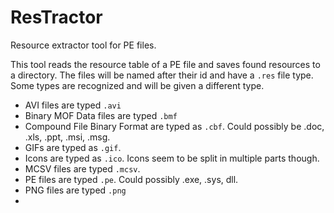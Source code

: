 # ResTractor
Resource extractor tool for PE files.

This tool reads the resource table of a PE file and saves found resources to a directory.
The files will be named after their id and have a `.res` file type.
Some types are recognized and will be given a different type.
- AVI files are typed `.avi`
- Binary MOF Data files are typed `.bmf`
- Compound File Binary Format are typed as `.cbf`. Could possibly be .doc, .xls, .ppt, .msi, .msg.
- GIFs are typed as `.gif`.
- Icons are typed as `.ico`. Icons seem to be split in multiple parts though.
- MCSV files are typed `.mcsv`.
- PE files are typed `.pe`. Could possibly .exe, .sys, dll.
- PNG files are typed `.png`
- <STYLE> files are typed `.style`
- VS Version Info files are typed `.vsi`
- WAVE files are typed `.wav`
- Windows event tempate files are typed `.wevt`
- XML files are typed `.xml`
- Default type is `.res`

The source is deduced from the famous `HeaderParser`.
Some more cleaning may be done sometime.


POSIX compliant.  
Compiles and runs under
- Linux 
- Windows (x86/x64)  
- OsX may work too
- Android in Termux



## Version ##
1.0.5  
Last changed: 14.12.2022

## REQUIREMENTS ##
- Linux
   - Gcc
   - Building with cmake requires cmake.
- Windows
   - msbuild

## BUILD ##
### Linux (gcc) & cmake
```bash
$ ./linuxBuild.sh [-t exe] [-m Release|Debug] [-h]  
```

### Linux (gcc)
```bash
$ mkdir build
$ gcc -o build/resTractor -Wl,-z,relro,-z,now -D_FILE_OFFSET_BITS=64 -Ofast src/resTractor.c  
```

Use `clang` instead of `gcc` in Termux on Android.

### Windows (MsBuild) ###
```bash
$ winBuild.bat [/exe] [/m <Release|Debug>] [/b <32|64>] [/rtl] [/pdb] [/bt <path>] [/pts <PlatformToolset>] [/h]
```
This will run in a normal cmd.  

The correct path to your build tools may be passed  with the `/bt` parameter or changed in the script [winBuild.bat](winBuild.bat) itself.  

The PlatformToolset defaults to "v142", but may be changed with the `/pts` option.
"v142" is used for VS 2019, "v143" would be used in VS 2022.

In a developer cmd you can also type:
```bash
$devcmd> msbuild ResTractor.vcxproj /p:Configuration=<Release|Debug> /p:Platform=<x64|x86> [/p:PlatformToolset=<v142|v143>]
```

### Runtime Errors (Windows)
If a "VCRUNTIMExxx.dll not found Error" occurs on the target system, statically including runtime libs is a solution.  
This is done by using the `/p:RunTimeLib=Debug|Release` (msbuild) or `[/rtl]` (winBuild) flags.


## USAGE ##
```bash
$ ./ResTractor a/file/name [options]
$ ./ResTractor [options] a/file/name
```
Options:  
 * -h Print help.
 * -o:string Out directory, where the resource files will be saved.
 * -p Print the resource directory structure.
 
## EXAMPLE ##
```bash
$ ResTractor C:\Windows\System32\mspaint.exe -o %tmp%
```

#### Author ####
- Henning Braun ([henning.braun@fkie.fraunhofer.de](henning.braun@fkie.fraunhofer.de)) 
